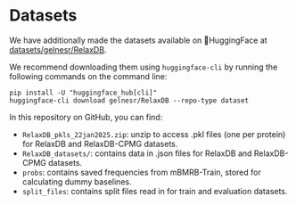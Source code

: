 # Datasets

We have additionally made the datasets available on 🤗HuggingFace at <a href='https://huggingface.co/datasets/gelnesr/RelaxDB'>datasets/gelnesr/RelaxDB</a>. 

We recommend downloading them using `huggingface-cli` by running the following commands on the command line:
```
pip install -U "huggingface_hub[cli]"
huggingface-cli download gelnesr/RelaxDB --repo-type dataset
```

In this repository on GitHub, you can find:
- `RelaxDB_pkls_22jan2025.zip`: unzip to access .pkl files (one per protein) for RelaxDB and RelaxDB-CPMG datasets.
- `RelaxDB_datasets/`: contains data in .json files for RelaxDB and RelaxDB-CPMG datasets.
- `probs`: contains saved frequencies from mBMRB-Train, stored for calculating dummy baselines.
- `split_files`: contains split files read in for train and evaluation datasets.
